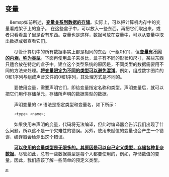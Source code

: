 ## 变量

&emsp;&emsp如前所述，[**变量关系到数据的存储**]()。实际上，可以把计算机内存中的变量看成架子上的盒子。
在这些盒子中，可以放入一些东西，再把它们取出来，或者只看看盒子里是否有东西。变量也是这样，数据可放在变量中，可以从变量中取出数据或者查看它们。

&emsp;&emsp;尽管计算机中的所有数据事实上都是相同的东西（一组0和1），但[**变量有不同的内涵，称为类型**]()。下面再使用盒子来类比，盒子有不同的形状和尺寸，某些东西只适合放在特定的盒子中。建立这个类型系统的原因是，不同类型的数据需要用不同的方法来处理。[**将变量限定为不同的类型可以避免混淆**]()。例如，组成数字图片的0和1序列与组成声音文件的0和1序列，其处理方式是不同的。

&emsp;&emsp;要使用变量，需要声明它们，即给变量指定名称和类型。声明变量后，就可以把它们用作存储单元，存储所声明的数据类型的数据。

&emsp;&emsp;声明变量的 `C#` 语法是指定类型和变量名，如下所示：

```csharp
    <type> <name>;
```

&emsp;&emsp;如果使用未声明的变量，代码将无法编译，但此时编译器会告诉我们出现了什么问题，所以这不是一个灾难性的错误。另外，使用未赋值的变量也会产生一个错误，编译器会检测出这个错误。

&emsp;&emsp;[**可以使用的变量类型是无限多的。其原因是可以自己定义类型，存储各种复杂数据**]()。尽管如此，总有一些数据类型是每个人都要使用的，例如，存储数值的变量。因此，我们应该了解一些简单的预定义类型。












🔚

